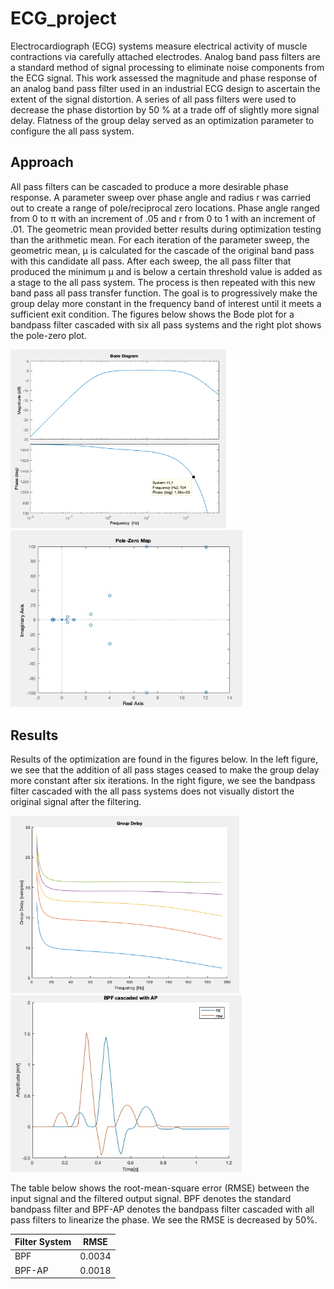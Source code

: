 # ECG_project
Electrocardiograph (ECG) systems measure electrical activity of muscle contractions via carefully attached electrodes. Analog band pass filters are a standard method of signal processing to eliminate noise components from the ECG signal. This work assessed the magnitude and phase response of an analog band pass filter used in an industrial ECG design to ascertain the extent of the signal distortion. A series of all pass filters were used to decrease the phase distortion by 50 \% at a trade off of slightly more signal delay. Flatness of the group delay served as an optimization parameter to configure the all pass system.

## Approach
All pass filters can be cascaded to produce a more desirable phase response. A parameter sweep over phase angle and radius r was carried out to create a range of pole/reciprocal zero locations. Phase angle ranged from 0 to &pi; with an increment of .05 and r from 0 to 1 with an increment of .01. The geometric mean provided better results during optimization testing than the arithmetic mean. For each iteration of the parameter sweep, the geometric mean, &mu; is calculated for the cascade of the original band pass with this candidate all pass. After each sweep, the all pass filter that produced the minimum &mu; and is below a certain threshold value is added as a stage to the all pass system. The process is then repeated with this new band pass all pass transfer function. The goal is to progressively make the group delay more constant in the frequency band of interest until it meets a sufficient exit condition. The figures below shows the Bode plot for a bandpass filter cascaded with six all pass systems and the right plot shows the pole-zero plot.

<img src="img/bode_cas.png?raw=true" width="345">             <img src="img/hd_pz.jpg?raw=true" width="371">

## Results
Results of the optimization are found in the figures below. In the left figure, we see that the addition of all pass stages ceased to make the group delay more constant after six iterations. In the right figure, we see the bandpass filter cascaded with the all pass systems does not visually distort the original signal after the filtering.

<img src="img/group_delay_seq.png?raw=true" width="366">             <img src="img/hd_filt.jpg?raw=true" width="370">

The table below shows the root-mean-square error (RMSE) between the input signal and the filtered output signal. BPF denotes the standard bandpass filter and BPF-AP denotes the bandpass filter cascaded with all pass filters to linearize the phase. We see the RMSE is decreased by 50\%.

| Filter System | RMSE  |
| ------------- | ------|  
| BPF           | 0.0034|
| BPF-AP        | 0.0018|

